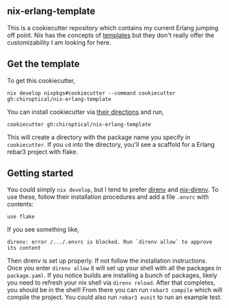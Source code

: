 nix-erlang-template
---

This is a cookiecutter repository which contains my current Erlang jumping
off point. Nix has the concepts of [templates][zero-to-nix-templates] but they
don't really offer the customizability I am looking for here.

## Get the template

To get this cookiecutter,

```shell
nix develop nixpkgs#cookiecutter --command cookiecutter gh:chiroptical/nix-erlang-template
```

You can install cookiecutter via [their directions][install-cookiecutter] and run,

```shell
cookiecutter gh:chiroptical/nix-erlang-template
```

This will create a directory with the package name you specify in
`cookiecutter`. If you `cd` into the directory, you'll see a scaffold for a
Erlang rebar3 project with flake.

## Getting started

You could simply `nix develop`, but I tend to prefer [direnv][direnv] and
[nix-direnv][nix-direnv]. To use these, follow their installation procedures
and add a file `.envrc` with contents:

```
use flake
```

If you see something like,

```
direnv: error /.../.envrc is blocked. Run `direnv allow` to approve its content
```

Then direnv is set up properly. If not follow the installation instructions.
Once you enter `direnv allow` it will set up your shell with all the packages
in `package.yaml`. If you notice builds are installing a bunch of packages,
likely you need to refresh your nix shell via `direnv reload`. After that
completes, you should be in the shell! From there you can run `rebar3 compile` which
will compile the project. You could also run `rebar3 eunit` to run an example test.

[zero-to-nix-templates]: https://zero-to-nix.com/concepts/flakes#templates
[install-cookiecutter]: https://cookiecutter.readthedocs.io/en/stable/installation.html#install-cookiecutter
[direnv]: https://direnv.net
[nix-direnv]: https://github.com/nix-community/nix-direnv

